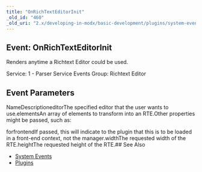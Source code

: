 ```yaml
---
title: "OnRichTextEditorInit"
_old_id: "460"
_old_uri: "2.x/developing-in-modx/basic-development/plugins/system-events/onrichtexteditorinit"
---
```


## Event: OnRichTextEditorInit

Renders anytime a Richtext Editor could be used.

Service: 1 - Parser Service Events 
Group: Richtext Editor

## Event Parameters

NameDescriptioneditorThe specified editor that the user wants to use.elementsAn array of elements to transform into an RTE.Other properties might be passed, such as:

forfrontendIf passed, this will indicate to the plugin that this is to be loaded in a front-end context, not the manager.widthThe requested width of the RTE.heightThe requested height of the RTE.## See Also

- [System Events](developing-in-modx/basic-development/plugins/system-events "System Events")
- [Plugins](developing-in-modx/basic-development/plugins "Plugins")